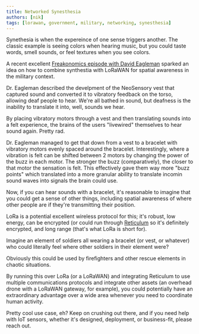 ```yaml
---
title: Networked Synesthesia
authors: [nik]
tags: [lorawan, government, military, networking, synesthesia]
---
```


Synethesia is when the expereince of one sense triggers another.  The classic example is seeing colors when hearing music, but you could taste words, smell sounds, or feel textures when you see colors. 

A recent excellent [Freakonomics episode with David Eagleman](https://freakonomics.com/podcast/feeling-sound-and-hearing-color/) sparked an idea on how to combine synthestia with LoRaWAN for spatial awareness in the military context. 

Dr. Eagleman described the develpment of the NeoSensory vest that captured sound and converted it to vibratory feedback on the torso, allowing deaf people to hear. We're all bathed in sound, but deafness is the inability to translate it into, well, sounds we hear.

By placing vibratory motors through a vest and then translating sounds into a felt experience, the brains of the users "livewired" themselves to hear sound again.  Pretty rad.

Dr. Eagleman managed to get that down from a vest to a bracelet with vibratory motors evenly spaced around the bracelet.  Interestingly, where a vibration is felt can be shifted between 2 motors by changing the power of the buzz in each motor.  The stronger the buzz (comparatively), the closer to that motor the sensation is felt.  This effectively gave them way more "buzz points" which translated into a more granular ability to translate incomin sound waves into signals the brain could use.

Now, if you can hear sounds with a bracelet, it's reasonable to imagine that you could get a sense of other things, including spatial awareness of where other people are if they're transmitting their position.

LoRa is a potential excellent wireless protocol for this; it's robust, low energy, can be encrypted (or could run through [Reticulum](https://reticulum.network/?) so it's definitely encrypted, and long range (that's what LoRa is short for).

Imagine an element of soldiers all wearing a bracelet (or vest, or whatever) who could literally feel where other soldiers in their element were?  

Obviously this could be used by firefighters and other rescue elements in chaotic situations.

By running this over LoRa (or a LoRaWAN) and integrating Reticulum to use multiple communications protocols and integrate other assets (an overhead drone with a LoRaWAN gateway, for example), you could potentially have an extraordinary advantage over a wide area whenever you need to coordinate human activity.

Pretty cool use case, eh?  Keep on crushing out there, and if you need help with IoT sensors, whether it's designed, deployment, or business-fit, please reach out.